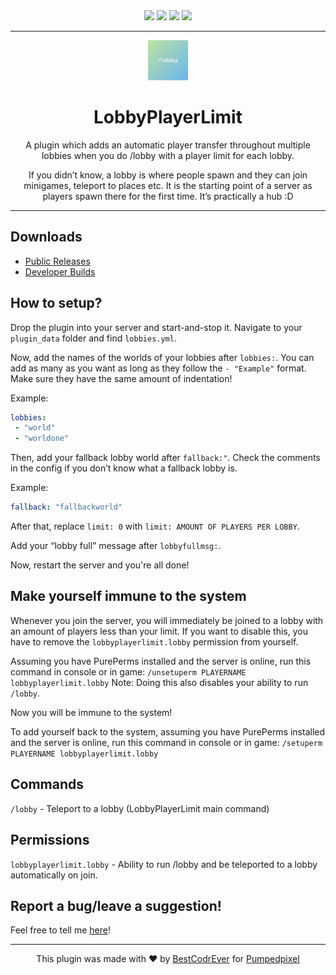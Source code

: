 <div align="center">
<a href="https://poggit.pmmp.io/p/LobbyPlayerLimit"><img src="https://poggit.pmmp.io/shield.state/LobbyPlayerLimit"></a>
<a href="https://poggit.pmmp.io/p/LobbyPlayerLimit"><img src="https://poggit.pmmp.io/shield.api/LobbyPlayerLimit"></a>
<a href="https://poggit.pmmp.io/p/LobbyPlayerLimit"><img src="https://poggit.pmmp.io/shield.dl.total/LobbyPlayerLimit"></a>
<a href="https://poggit.pmmp.io/p/LobbyPlayerLimit"><img src="https://poggit.pmmp.io/shield.dl/LobbyPlayerLimit"></a>

</div>
<hr/>
<div align="center">
<img src="icon.png" width="64" height="64">
<h1 align="center">LobbyPlayerLimit</h1>
</div>
<div align="center">
<p align="center">A plugin which adds an automatic player transfer throughout multiple lobbies when you do /lobby with a player limit for each lobby.</p>

If you didn’t know, a lobby is where people spawn and they can join minigames, teleport to places etc. It is the starting point of a server as players spawn there for the first time. It’s practically a hub :D
</div>
<hr/>

## Downloads

- [Public Releases](https://poggit.pmmp.io/p/LobbyPlayerLimit)
- [Developer Builds](https://poggit.pmmp.io/ci/BestCodrEver/LobbyPlayerLimit)

## How to setup?

Drop the plugin into your server and start-and-stop it. Navigate to your `plugin_data` folder and find `lobbies.yml`.

Now, add the names of the worlds of your lobbies after `lobbies:`. You can add as many as you want as long as they follow the `- "Example"` format. Make sure they have the same amount of indentation!

Example:

```yaml
lobbies:
 - "world"
 - "worldone"
```

Then, add your fallback lobby world after `fallback:"`. Check the comments in the config if you don’t know what a fallback lobby is.

Example:

```yaml
fallback: "fallbackworld"
```

After that, replace `limit: 0` with `limit: AMOUNT OF PLAYERS PER LOBBY`.

Add your “lobby full” message after `lobbyfullmsg:`.

Now, restart the server and you're all done!

## Make yourself immune to the system
Whenever you join the server, you will immediately be joined to a lobby with an amount of players less than your limit. If you want to disable this, you have to remove the `lobbyplayerlimit.lobby` permission from yourself. 

Assuming you have PurePerms installed and the server is online, run this command in console or in game:
`/unsetuperm PLAYERNAME lobbyplayerlimit.lobby`
Note: Doing this also disables your ability to run `/lobby`.

Now you will be immune to the system!

To add yourself back to the system, assuming you have PurePerms installed and the server is online, run this command in console or in game:
`/setuperm PLAYERNAME lobbyplayerlimit.lobby`

## Commands

`/lobby` - Teleport to a lobby (LobbyPlayerLimit main command)

## Permissions

`lobbyplayerlimit.lobby` - Ability to run /lobby and be teleported to a lobby automatically on join.

## Report a bug/leave a suggestion!

Feel free to tell me [here](https://github.com/BestCodrEver/LobbyPlayerLimit/issues/new)!

<hr/>

<p align="center">This plugin was made with ❤️ by <a href="https://github.com/BestCodrEver">BestCodrEver</a> for <a href="https://github.com/PumpedPixel">Pumpedpixel</a></p>

